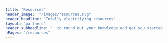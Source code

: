 ```yaml
--- 
title: "Resources" 
header_image:  "/images/resources.svg"
header_headline: "Totally electrifying resources"
layout: "partners"
header_subheadline: "  to round out your knowledge and get you started on the journey.  Don't hesitate to get in touch should there be further questions or things we need to know?    "
hPages: "/resources"
---  
```


 